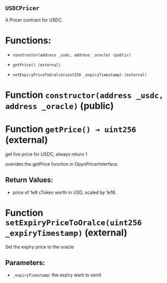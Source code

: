## `USDCPricer`

A Pricer contract for USDC.

# Functions:

- `constructor(address _usdc, address _oracle) (public)`

- `getPrice() (external)`

- `setExpiryPriceToOralce(uint256 _expiryTimestamp) (external)`

# Function `constructor(address _usdc, address _oracle)` (public)

# Function `getPrice() → uint256` (external)

get live price for USDC, always return 1

overides the getPrice function in OpynPricerInterface.

## Return Values:

- price of 1e8 cToken worth in USD, scaled by 1e18.

# Function `setExpiryPriceToOralce(uint256 _expiryTimestamp)` (external)

Set the expiry price to the oracle

## Parameters:

- `_expiryTimestamp`: the expiry want to send
